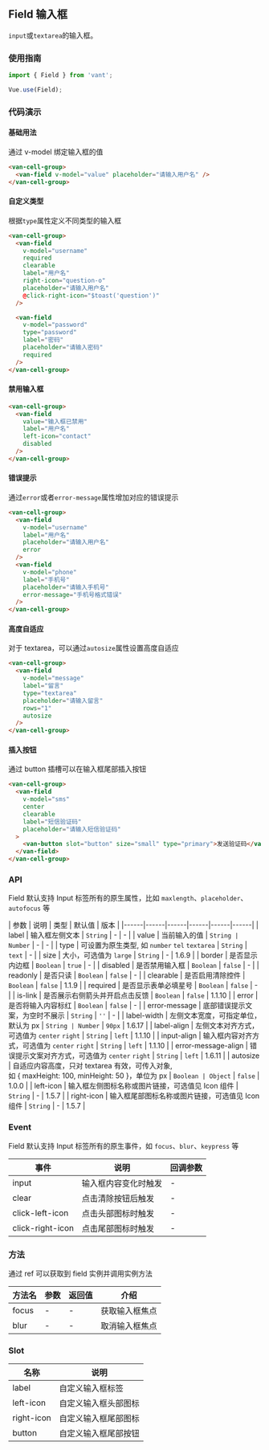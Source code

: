 ## Field 输入框

`input`或`textarea`的输入框。

### 使用指南
``` javascript
import { Field } from 'vant';

Vue.use(Field);
```

### 代码演示

#### 基础用法

通过 v-model 绑定输入框的值

```html
<van-cell-group>
  <van-field v-model="value" placeholder="请输入用户名" />
</van-cell-group>
```

#### 自定义类型

根据`type`属性定义不同类型的输入框

```html
<van-cell-group>
  <van-field
    v-model="username"
    required
    clearable
    label="用户名"
    right-icon="question-o"
    placeholder="请输入用户名"
    @click-right-icon="$toast('question')"
  />

  <van-field
    v-model="password"
    type="password"
    label="密码"
    placeholder="请输入密码"
    required
  />
</van-cell-group>
```

#### 禁用输入框

```html
<van-cell-group>
  <van-field
    value="输入框已禁用"
    label="用户名"
    left-icon="contact"
    disabled
  />
</van-cell-group>
```

#### 错误提示

通过`error`或者`error-message`属性增加对应的错误提示

```html
<van-cell-group>
  <van-field
    v-model="username"
    label="用户名"
    placeholder="请输入用户名"
    error
  />
  <van-field
    v-model="phone"
    label="手机号"
    placeholder="请输入手机号"
    error-message="手机号格式错误"
  />
</van-cell-group>
```

#### 高度自适应

对于 textarea，可以通过`autosize`属性设置高度自适应

```html
<van-cell-group>
  <van-field
    v-model="message"
    label="留言"
    type="textarea"
    placeholder="请输入留言"
    rows="1"
    autosize
  />
</van-cell-group>
```

#### 插入按钮

通过 button 插槽可以在输入框尾部插入按钮

```html
<van-cell-group>
  <van-field
    v-model="sms"
    center
    clearable
    label="短信验证码"
    placeholder="请输入短信验证码"
  >
    <van-button slot="button" size="small" type="primary">发送验证码</van-button>
  </van-field>
</van-cell-group>
```

### API

Field 默认支持 Input 标签所有的原生属性，比如 `maxlength`、`placeholder`、`autofocus` 等

| 参数 | 说明 | 类型 | 默认值 | 版本 |
|------|------|------|------|------|------|
| label | 输入框左侧文本 | `String` | - | - |
| value | 当前输入的值 | `String | Number` | - | - |
| type | 可设置为原生类型, 如 `number` `tel` `textarea` | `String` | `text` | - |
| size | 大小，可选值为 `large` | `String` | - | 1.6.9 |
| border | 是否显示内边框 | `Boolean` | `true` | - |
| disabled | 是否禁用输入框 | `Boolean` | `false` | - |
| readonly | 是否只读 | `Boolean` | `false` | - |
| clearable | 是否启用清除控件 | `Boolean` | `false` | 1.1.9 |
| required | 是否显示表单必填星号 | `Boolean` | `false` | - |
| is-link | 是否展示右侧箭头并开启点击反馈 | `Boolean` | `false` | 1.1.10 |
| error | 是否将输入内容标红 | `Boolean` | `false` | - |
| error-message | 底部错误提示文案，为空时不展示 | `String` | `''` | - |
| label-width | 左侧文本宽度，可指定单位，默认为 px | `String | Number` | `90px` | 1.6.17 |
| label-align | 左侧文本对齐方式，可选值为 `center` `right` | `String` | `left` | 1.1.10 |
| input-align | 输入框内容对齐方式，可选值为 `center` `right` | `String` | `left` | 1.1.10 |
| error-message-align | 错误提示文案对齐方式，可选值为 `center` `right` | `String` | `left` | 1.6.11 |
| autosize | 自适应内容高度，只对 textarea 有效，可传入对象,<br>如 { maxHeight: 100, minHeight: 50 }，单位为 px | `Boolean | Object` | `false` | 1.0.0 |
| left-icon | 输入框左侧图标名称或图片链接，可选值见 Icon 组件 | `String` | - | 1.5.7 |
| right-icon | 输入框尾部图标名称或图片链接，可选值见 Icon 组件 | `String` | - | 1.5.7 |

### Event

Field 默认支持 Input 标签所有的原生事件，如 `focus`、`blur`、`keypress` 等

| 事件 | 说明 | 回调参数 |
|------|------|------|
| input | 输入框内容变化时触发 | - |
| clear | 点击清除按钮后触发 | - |
| click-left-icon | 点击头部图标时触发 | - |
| click-right-icon | 点击尾部图标时触发 | - |

### 方法

通过 ref 可以获取到 field 实例并调用实例方法

| 方法名 | 参数 | 返回值 | 介绍 |
|------|------|------|------|
| focus | - | - | 获取输入框焦点 |
| blur | - | - | 取消输入框焦点 |

### Slot

| 名称 | 说明 |
|------|------|
| label | 自定义输入框标签 |
| left-icon | 自定义输入框头部图标 |
| right-icon | 自定义输入框尾部图标 |
| button | 自定义输入框尾部按钮 |
